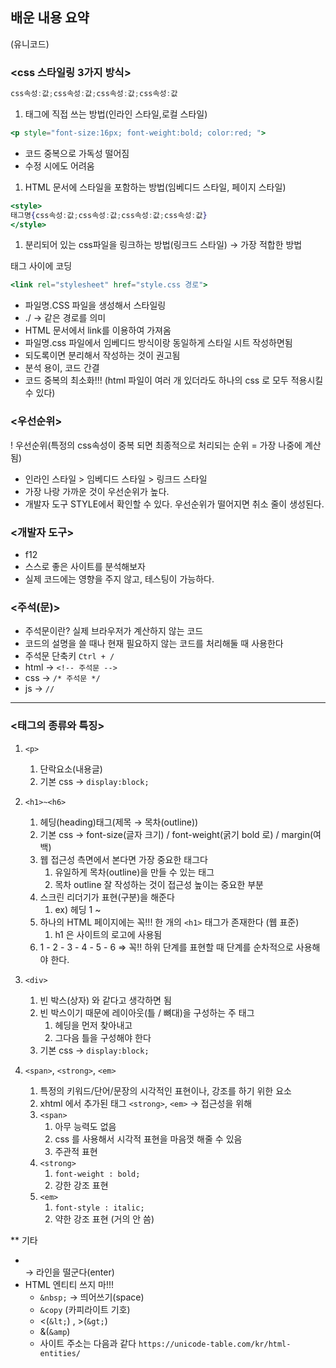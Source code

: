 ## 배운 내용 요약

<meta charset=”UTF-8”> (유니코드)

### <css 스타일링 3가지 방식>

```jsx
css속성:값;css속성:값;css속성:값;css속성:값
```

1. 태그에 직접 쓰는 방법(인라인 스타일,로컬 스타일)

```jsx
<p style="font-size:16px; font-weight:bold; color:red; ">
```

- 코드 중복으로 가독성 떨어짐
- 수정 시에도 어려움

1. HTML 문서에 스타일을 포함하는 방법(임베디드 스타일, 페이지 스타일)

```jsx
<style>
태그명{css속성:값;css속성:값;css속성:값;css속성:값}
</style>
```

1. 분리되어 있는 css파일을 링크하는 방법(링크드 스타일) → 가장 적합한 방법
<head></head> 태그 사이에 코딩

```jsx
<link rel="stylesheet" href="style.css 경로">
```

- 파일명.CSS 파일을 생성해서 스타일링
- ./ → 같은 경로를 의미
- HTML 문서에서 link를 이용하여 가져옴
- 파일명.css 파일에서 임베디드 방식이랑 동일하게 스타일 시트 작성하면됨
- 되도록이면 분리해서 작성하는 것이 권고됨
- 분석 용이, 코드 간결
- 코드 중복의 최소화!!! (html 파일이 여러 개 있더라도 하나의 css 로 모두 적용시킬 수 있다)

### <우선순위>

! 우선순위(특정의 css속성이 중복 되면 최종적으로 처리되는 순위 = 가장 나중에 계산됨)

- 인라인 스타일 > 임베디드 스타일 > 링크드 스타일
- 가장 나랑 가까운 것이 우선순위가 높다.
- 개발자 도구 STYLE에서 확인할 수 있다. 우선순위가 떨어지면 취소 줄이 생성된다.

### <개발자 도구>

- f12
- 스스로 좋은 사이트를 분석해보자
- 실제 코드에는 영향을 주지 않고, 테스팅이 가능하다.

### <주석(문)>

- 주석문이란? 실제 브라우저가 계산하지 않는 코드
- 코드의 설명을 쓸 때나 현재 필요하지 않는 코드를 처리해둘 때 사용한다
- 주석문 단축키 `Ctrl + /`
- html → `<!-- 주석문 -->`
- css → `/* 주석문 */`
- js → `//`

---

### <태그의 종류와 특징>

1. `<p>`
    1. 단락요소(내용글)
    2. 기본 css → `display:block;`
  
2. `<h1>~<h6>`
    1. 헤딩(heading)태그(제목 → 목차(outline))
    2. 기본 css → font-size(글자 크기) / font-weight(굵기 bold 로) / margin(여백)
    3. 웹 접근성 측면에서 본다면 가장 중요한 태그다
        1. 유일하게 목차(outline)을 만들 수 있는 태그
        2. 목차 outline 잘 작성하는 것이 접근성 높이는 중요한 부분
    4. 스크린 리더기가 표현(구분)을 해준다
        1. ex) 헤딩 1 ~ 
    5. 하나의 HTML 페이지에는 꼭!!! 한 개의 `<h1>` 태그가 존재한다 (웹 표준)
        1. h1 은 사이트의 로고에 사용됨
    6. 1 - 2 - 3 - 4 - 5 - 6 ⇒ 꼭!! 하위 단계를 표현할 때 단계를 순차적으로 사용해야 한다.

3. `<div>`
    1. 빈 박스(상자) 와 같다고 생각하면 됨
    2. 빈 박스이기 때문에 레이아웃(틀 / 뼈대)을 구성하는 주 태그
        1. 헤딩을 먼저 찾아내고
        2. 그다음 틀을 구성해야 한다
    3. 기본 css → `display:block;`

4. `<span>`, `<strong>`, `<em>`
    1. 특정의 키워드/단어/문장의 시각적인 표현이나, 강조를 하기 위한 요소
    2. xhtml 에서 추가된 태그 `<strong>`, `<em>` → 접근성을 위해
    3. `<span>`
        1. 아무 능력도 없음
        2. css 를 사용해서 시각적 표현을 마음껏 해줄 수 있음
        3. 주관적 표현
    4. `<strong>`
        1. `font-weight : bold;`
        2. 강한 강조 표현
    5. `<em>`
        1. `font-style : italic;`
        2. 약한 강조 표현 (거의 안 씀)
    

** 기타

- <br> → 라인을 떨군다(enter)
- HTML 엔티티 쓰지 마!!!
    - `&nbsp;` → 띄어쓰기(space)
    - `&copy` (카피라이트 기호)
    - <(`&lt;`) , >(`&gt;`)
    - &(`&amp`)
    - 사이트 주소는 다음과 같다
    `https://unicode-table.com/kr/html-entities/`
